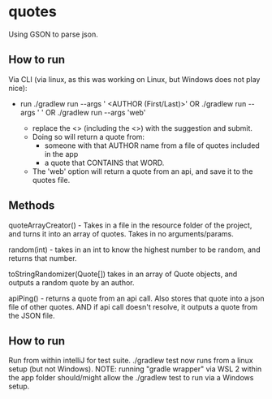 # quotes
Using GSON to parse json.

## How to run

Via CLI (via linux, as this was working on Linux, but Windows does not play nice):

 - run ./gradlew run --args '<AUTHOR> <AUTHOR (First/Last)>' OR
       ./gradlew run --args '<CONTAINS> <WORD>' OR
       ./gradlew run --args 'web'
    - replace the <> (including the <>) with the suggestion and submit.
    - Doing so will return a quote from:
        - someone with that AUTHOR name from a file of quotes included in the app 
        - a quote that CONTAINS that WORD.
    - The 'web' option will return a quote from an api, and save it to the quotes file.

## Methods
quoteArrayCreator() - Takes in a file in the resource folder of the project, and turns it into an array of quotes. Takes in no arguments/params.

random(int) - takes in an int to know the highest number to be random, and returns that number.

toStringRandomizer(Quote[]) takes in an array of Quote objects, and outputs a random quote by an author.

apiPing() - returns a quote from an api call. Also stores that quote into a json file of other quotes. AND if api call doesn't resolve, it outputs a quote from the JSON file.

## How to run

Run from within intelliJ for test suite.
./gradlew test now runs from a linux setup (but not Windows).
NOTE: running "gradle wrapper" via WSL 2 within the app folder should/might allow the ./gradlew test to run via a Windows setup.